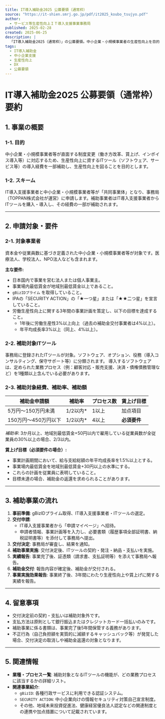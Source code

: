 ```yaml
---
title: IT導入補助金2025 公募要領（通常枠）
source: "https://it-shien.smrj.go.jp/pdf/it2025_koubo_tsujyo.pdf"
author:
  - サービス等生産性向上ＩＴ導入支援事業事務局
published: 2025-02-28
created: 2025-06-25
description: |
  「IT導入補助金2025（通常枠）」の公募要領。中小企業・小規模事業者の生産性向上を目的とし、ITツール導入経費の一部を補助する制度の詳細、申請要件、手続きの流れなどを解説しています。
tags:
  - IT導入補助金
  - 中小企業支援
  - 生産性向上
  - DX
  - 公募要領
---
```


# IT導入補助金2025 公募要領（通常枠）要約

## 1. 事業の概要

### 1-1. 目的

中小企業・小規模事業者等が直面する制度変更（働き方改革、賃上げ、インボイス導入等）に対応するため、生産性向上に資するITツール（ソフトウェア、サービス等）の導入経費を一部補助し、生産性向上を図ることを目的とします。

### 1-2. スキーム

IT導入支援事業者と中小企業・小規模事業者等が「共同事業体」となり、事務局（TOPPAN株式会社が運営）に申請します。補助事業者はIT導入支援事業者からITツールを購入・導入し、その経費の一部が補助されます。

---

## 2. 申請対象・要件

### 2-1. 対象事業者

資本金や従業員数に基づき定義された中小企業・小規模事業者等が対象です。医療法人、学校法人、NPO法人なども含まれます。

**主な要件:**

* 日本国内で事業を営む法人または個人事業主。
* 事業場内最低賃金が地域別最低賃金以上であること。
* `gBizIDプライム` を取得していること。
* IPAの「SECURITY ACTION」の「★一つ星」または「★★二つ星」を宣言していること。
* 労働生産性向上に関する3年間の事業計画を策定し、以下の目標を達成すること。
  * 1年後に労働生産性3%以上向上（過去の補助金交付事業者は4%以上）。
  * 年平均成長率3%以上（同上、4%以上）。

### 2-2. 補助対象ITツール

事務局に登録されたITツールが対象。ソフトウェア、オプション、役務（導入コンサルティング、保守サポート等）に分類されます。
導入するソフトウェアは、定められた業務プロセス（例：顧客対応・販売支援、決済・債権債務管理など）を1種類以上含んでいる必要があります。

### 2-3. 補助対象経費、補助率、補助額

| 補助金申請額        | 補助率     | プロセス数 | 賃上げ目標 |
| ------------------- | ---------- | ---------- | ---------- |
| 5万円～150万円未満  | 1/2以内*   | 1以上      | 加点項目   |
| 150万円～450万円以下 | 1/2以内*   | 4以上      | **必須要件** |

*補助率*: 3か月以上、地域別最低賃金+50円以内で雇用している従業員数が全従業員の30%以上の場合、2/3以内。

**賃上げ目標（必須要件の場合）:**

* 事業計画期間において、給与支給総額の年平均成長率を1.5%以上とする。
* 事業場内最低賃金を地域別最低賃金+30円以上の水準にする。
* これらの計画を従業員に表明していること。
* 目標未達の場合、補助金の返還を求められることがあります。

---

## 3. 補助事業の流れ

1. **事前準備**: gBizIDプライム取得、IT導入支援事業者・ITツールの選定。
2. **交付申請**:
    * IT導入支援事業者から「申請マイページ」へ招待。
    * 申請者情報、事業計画等を入力し、必要書類（履歴事項全部証明書、納税証明書等）を添付して事務局へ提出。
3. **交付決定**: 事務局が審査し、結果を通知。
4. **補助事業実施**: 交付決定後、ITツールの契約・発注・納品・支払いを実施。
5. **実績報告**: 事業完了後、証憑類（請求書、支払証明等）を添えて事務局へ報告。
6. **補助金交付**: 報告内容が確定後、補助金が交付される。
7. **事業実施効果報告**: 事業終了後、3年間にわたり生産性向上や賃上げに関する実績を報告。

---

## 4. 留意事項

* 交付決定前の契約・支払いは補助対象外です。
* 支払方法は原則として銀行振込またはクレジットカード一括払いのみです。
* 補助事業に係る書類は、事業完了後5年間保管する義務があります。
* 不正行為（自己負担額を実質的に減額するキャッシュバック等）が発覚した場合、交付決定の取消しや補助金返還の対象となります。

---

## 5. 関連情報

* **業種・プロセス一覧**: 補助対象となるITツールの機能が、どの業務プロセスに該当するかの詳細リスト。
* **関連事業紹介**:
  * `gBizID`: 各種行政サービスに利用できる認証システム。
  * `SECURITY ACTION`: 中小企業向けの情報セキュリティ対策自己宣言制度。
  * その他、地域未来投資促進法、健康経営優良法人認定などの関連制度との連携や加点措置について記載されています。

